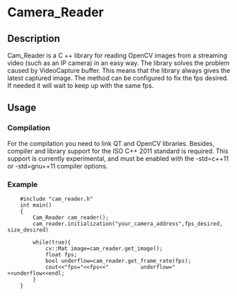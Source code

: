 # Camera_Reader

Description
-----------
Cam_Reader is a C ++ library for reading OpenCV images from a streaming video (such as an IP camera) in an easy way.
The library solves the problem caused by VideoCapture buffer. This means that the library always gives the latest captured image.
The method can be configured to fix the fps desired. If needed it will wait to keep up with the same fps.

Usage
-----------
### Compilation
For the compilation you need to link QT and OpenCV libraries. Besides, compiler and library support for the ISO C++ 2011 standard is required. This support is currently experimental, and must be enabled with the -std=c++11 or -std=gnu++11 compiler options.

### Example
```
	#include "cam_reader.h"
	int main()
	{
		Cam_Reader cam_reader();
		cam_reader.initialization("your_camera_address",fps_desired, size_desired)
		
		while(true){
			cv::Mat image=cam_reader.get_image();
			float fps;
			bool underflow=cam_reader.get_frame_rate(fps);
			cout<<"fps="<<fps<<"          underflow="<<underflow<<endl;
		}
	}
```
